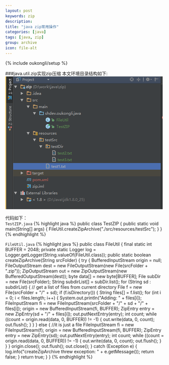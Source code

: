 ```yaml
---
layout: post
keywords: zip
description:
title: "java zip常用操作"
categories: [java]
tags: [java, zip]
group: archive
icon: file-alt
---
```

{% include oukongli/setup %}

###java.util.zip实现zip压缩
本文环境目录结构如下:   
![zip](/images/java/2015-01-12-zip.png)

代码如下：  
`TestZIP.java`
{% highlight java %}
public class TestZIP {
    public static void main(String[] args) {
        FileUtil.createZipArchive("./src/resources/testSrc");
    }
}
{% endhighlight %}
<!-- more -->
`FileUtil.java`
{% highlight java %}
public class FileUtil {
    final static int BUFFER = 2048;
    private static Logger log = Logger.getLogger(String.valueOf(FileUtil.class));
    public static boolean createZipArchive(String srcFolder) {
        try {
            BufferedInputStream origin = null;
            FileOutputStream dest = new FileOutputStream(new File(srcFolder + ".zip"));
            ZipOutputStream out = new ZipOutputStream(new BufferedOutputStream(dest));
            byte data[] = new byte[BUFFER];
            File subDir = new File(srcFolder);
            String subdirList[] = subDir.list();
            for (String sd : subdirList) {
                // get a list of files from current directory
                File f = new File(srcFolder + "/" + sd);
                if (f.isDirectory()) {
                    String files[] = f.list();
                    for (int i = 0; i < files.length; i++) {
                        System.out.println("Adding: " + files[i]);
                        FileInputStream fi = new FileInputStream(srcFolder + "/" + sd + "/" + files[i]);
                        origin = new BufferedInputStream(fi, BUFFER);
                        ZipEntry entry = new ZipEntry(sd + "/" + files[i]);
                        out.putNextEntry(entry);
                        int count;
                        while ((count = origin.read(data, 0, BUFFER)) != -1) {
                            out.write(data, 0, count);
                            out.flush();
                        }
                    }
                } else {
                    //it is just a file
                    FileInputStream fi = new FileInputStream(f);
                    origin = new BufferedInputStream(fi, BUFFER);
                    ZipEntry entry = new ZipEntry(sd);
                    out.putNextEntry(entry);
                    int count;
                    while ((count = origin.read(data, 0, BUFFER)) != -1) {
                        out.write(data, 0, count);
                        out.flush();
                    }
                }
            }
            origin.close();
            out.flush();
            out.close();
        } catch (Exception e) {
            log.info("createZipArchive threw exception: " + e.getMessage());
            return false;
        }
        return true;
    }
}
{% endhighlight %}

